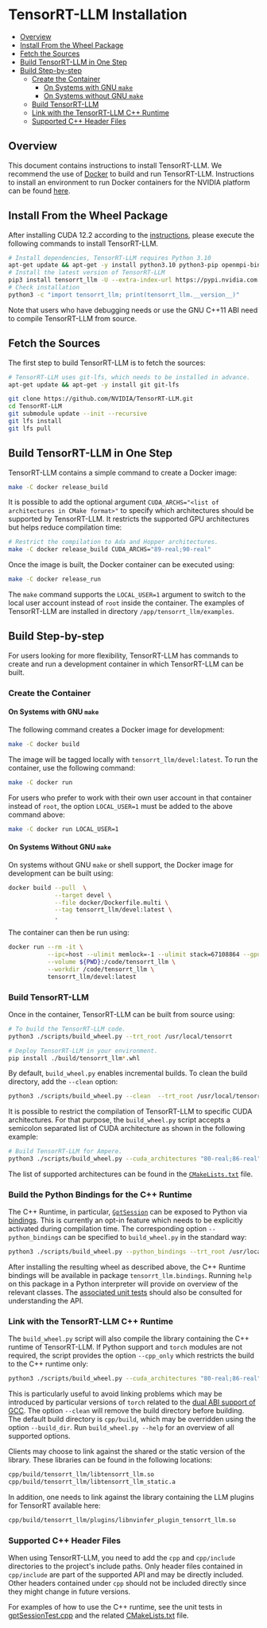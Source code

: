 # TensorRT-LLM Installation

- [Overview](#overview)
- [Install From the Wheel Package](#install-from-the-wheel-package)
- [Fetch the Sources](#fetch-the-sources)
- [Build TensorRT-LLM in One Step](#build-tensorrt-llm-in-one-step)
- [Build Step-by-step](#build-step-by-step)
    - [Create the Container](#create-the-container)
      - [On Systems with GNU `make`](#on-systems-with-gnu-make)
      - [On Systems without GNU `make`](#on-systems-without-gnu-make)
    - [Build TensorRT-LLM](#build-tensorrt-llm)
    - [Link with the TensorRT-LLM C++ Runtime](#link-with-the-tensorrt-llm-c++-runtime)
    - [Supported C++ Header Files](#supported-c++-header-files)

## Overview

This document contains instructions to install TensorRT-LLM.
We recommend the use of [Docker](https://www.docker.com) to build and run
TensorRT-LLM. Instructions to install an environment to run Docker containers
for the NVIDIA platform can be found
[here](https://docs.nvidia.com/datacenter/cloud-native/container-toolkit/install-guide.html).

## Install From the Wheel Package

After installing CUDA 12.2 according to the [instructions](https://developer.nvidia.com/cuda-toolkit),
please execute the following commands to install TensorRT-LLM.

```bash
# Install dependencies, TensorRT-LLM requires Python 3.10
apt-get update && apt-get -y install python3.10 python3-pip openmpi-bin libopenmpi-dev
# Install the latest version of TensorRT-LLM
pip3 install tensorrt_llm -U --extra-index-url https://pypi.nvidia.com
# Check installation
python3 -c "import tensorrt_llm; print(tensorrt_llm.__version__)"
```

Note that users who have debugging needs or use the GNU C++11 ABI need to compile TensorRT-LLM from source.

## Fetch the Sources

The first step to build TensorRT-LLM is to fetch the sources:

```bash
# TensorRT-LLM uses git-lfs, which needs to be installed in advance.
apt-get update && apt-get -y install git git-lfs

git clone https://github.com/NVIDIA/TensorRT-LLM.git
cd TensorRT-LLM
git submodule update --init --recursive
git lfs install
git lfs pull
```

## Build TensorRT-LLM in One Step

TensorRT-LLM contains a simple command to create a Docker image:

```bash
make -C docker release_build
```

It is possible to add the optional argument `CUDA_ARCHS="<list of architectures
in CMake format>"` to specify which architectures should be supported by
TensorRT-LLM. It restricts the supported GPU architectures but helps reduce
compilation time:

```bash
# Restrict the compilation to Ada and Hopper architectures.
make -C docker release_build CUDA_ARCHS="89-real;90-real"
```

Once the image is built, the Docker container can be executed using:

```bash
make -C docker release_run
```

The `make` command supports the `LOCAL_USER=1` argument to switch to the local
user account instead of `root` inside the container.  The examples of
TensorRT-LLM are installed in directory `/app/tensorrt_llm/examples`.

## Build Step-by-step

For users looking for more flexibility, TensorRT-LLM has commands to create and
run a development container in which TensorRT-LLM can be built.

### Create the Container

#### On Systems with GNU `make`

The following command creates a Docker image for development:

```bash
make -C docker build
```

The image will be tagged locally with `tensorrt_llm/devel:latest`.  To run the
container, use the following command:

```bash
make -C docker run
```

For users who prefer to work with their own user account in that container
instead of `root`, the option `LOCAL_USER=1` must be added to the above command
above:

```bash
make -C docker run LOCAL_USER=1
```

#### On Systems Without GNU `make`

On systems without GNU `make` or shell support, the Docker image for
development can be built using:

```bash
docker build --pull  \
             --target devel \
             --file docker/Dockerfile.multi \
             --tag tensorrt_llm/devel:latest \
             .
```

The container can then be run using:

```bash
docker run --rm -it \
           --ipc=host --ulimit memlock=-1 --ulimit stack=67108864 --gpus=all \
           --volume ${PWD}:/code/tensorrt_llm \
           --workdir /code/tensorrt_llm \
           tensorrt_llm/devel:latest
```

### Build TensorRT-LLM

Once in the container, TensorRT-LLM can be built from source using:

```bash
# To build the TensorRT-LLM code.
python3 ./scripts/build_wheel.py --trt_root /usr/local/tensorrt

# Deploy TensorRT-LLM in your environment.
pip install ./build/tensorrt_llm*.whl
```

By default, `build_wheel.py` enables incremental builds. To clean the build
directory, add the `--clean` option:

```bash
python3 ./scripts/build_wheel.py --clean  --trt_root /usr/local/tensorrt
```

It is possible to restrict the compilation of TensorRT-LLM to specific CUDA
architectures. For that purpose, the `build_wheel.py` script accepts a
semicolon separated list of CUDA architecture as shown in the following
example:

```bash
# Build TensorRT-LLM for Ampere.
python3 ./scripts/build_wheel.py --cuda_architectures "80-real;86-real" --trt_root /usr/local/tensorrt
```

The list of supported architectures can be found in the
[`CMakeLists.txt`](source:cpp/CMakeLists.txt) file.

### Build the Python Bindings for the C++ Runtime

The C++ Runtime, in particular, [`GptSession`](source:cpp/include/tensorrt_llm/runtime/gptSession.h) can be exposed to
Python via [bindings](source:cpp/tensorrt_llm/pybind/bindings.cpp). This is currently an opt-in feature which needs to be
explicitly activated during compilation time. The corresponding option `--python_bindings` can be specified
to `build_wheel.py` in the standard way:

```bash
python3 ./scripts/build_wheel.py --python_bindings --trt_root /usr/local/tensorrt
```

After installing the resulting wheel as described above, the C++ Runtime bindings will be available in
package `tensorrt_llm.bindings`. Running `help` on this package in a Python interpreter will provide on overview of the
relevant classes. The [associated unit tests](source:tests/bindings) should also be consulted for understanding the API.

### Link with the TensorRT-LLM C++ Runtime

The `build_wheel.py` script will also compile the library containing the C++
runtime of TensorRT-LLM. If Python support and `torch` modules are not
required, the script provides the option `--cpp_only` which restricts the build
to the C++ runtime only:

```bash
python3 ./scripts/build_wheel.py --cuda_architectures "80-real;86-real" --cpp_only --clean
```

This is particularly useful to avoid linking problems which may be introduced
by particular versions of `torch` related to the [dual ABI support of
GCC](https://gcc.gnu.org/onlinedocs/libstdc++/manual/using_dual_abi.html). The
option `--clean` will remove the build directory before building. The default
build directory is `cpp/build`, which may be overridden using the option
`--build_dir`. Run `build_wheel.py --help` for an overview of all supported
options.

Clients may choose to link against the shared or the static version of the
library. These libraries can be found in the following locations:

```bash
cpp/build/tensorrt_llm/libtensorrt_llm.so
cpp/build/tensorrt_llm/libtensorrt_llm_static.a
```

In addition, one needs to link against the library containing the LLM plugins
for TensorRT available here:

```bash
cpp/build/tensorrt_llm/plugins/libnvinfer_plugin_tensorrt_llm.so
```

### Supported C++ Header Files

When using TensorRT-LLM, you need to add the `cpp` and `cpp/include`
directories to the project's include paths.  Only header files contained in
`cpp/include` are part of the supported API and may be directly included. Other
headers contained under `cpp` should not be included directly since they might
change in future versions.

For examples of how to use the C++ runtime, see the unit tests in
[gptSessionTest.cpp](source:cpp/tests/runtime/gptSessionTest.cpp) and the related
[CMakeLists.txt](source:cpp/tests/CMakeLists.txt) file.
